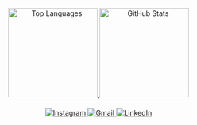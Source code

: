 <div align="center">
  <!-- GitHub Stats -->
  <a href="https://github.com/Rudst0n" target="_blank">
    <img 
      loading="lazy" 
      height="180em" 
      src="https://github-readme-stats.vercel.app/api/top-langs/?username=Rudst0n&layout=compact&langs_count=7&theme=dracula" 
      alt="Top Languages"
    />
    <img 
      loading="lazy" 
      height="180em" 
      src="https://github-readme-stats.vercel.app/api?username=Rudst0n&show_icons=true&theme=dracula&include_all_commits=true&count_private=true" 
      alt="GitHub Stats"
    />
  </a>
</div>

<div align="center" style="margin-top: 20px;">
  <!-- Social Links -->
  <a href="https://www.instagram.com/rudst0n?igsh=cHdyZGFtd3g1Z2Q5" target="_blank">
    <img 
      loading="lazy" 
      src="https://img.shields.io/badge/-Instagram-%23E4405F?style=for-the-badge&logo=instagram&logoColor=white" 
      alt="Instagram"
    />
  </a>
  <a href="mailto:rudston10@gmail.com">
    <img 
      loading="lazy" 
      src="https://img.shields.io/badge/Gmail-D14836?style=for-the-badge&logo=gmail&logoColor=white" 
      alt="Gmail"
    />
  </a>
  <a href="https://www.linkedin.com/in/rudston-ramos-63a550264/" target="_blank">
    <img 
      loading="lazy" 
      src="https://img.shields.io/badge/-LinkedIn-%230077B5?style=for-the-badge&logo=linkedin&logoColor=white" 
      alt="LinkedIn"
    />
  </a>
</div>

